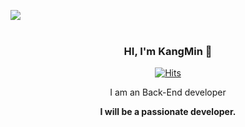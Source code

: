 <img src="https://capsule-render.vercel.app/api?type=waving&color=87CEEB&height=300&section=header&text=Kangmin&fontSize=90&animation=twinkling" /><br/><br/>

<div align="center">

### HI, I'm KangMin 🤞
  
[![Hits](https://hits.seeyoufarm.com/api/count/incr/badge.svg?url=https%3A%2F%2Fgithub.com%2Fjjunhaa0211&count_bg=%23E05741&title_bg=%2342423F&icon=&icon_color=%23FFFFFF&title=hits&edge_flat=true)](https://https://github.com/jjunhaa0211)
  
I am an Back-End developer
  

**I will be a passionate developer.**
  
<h1>
